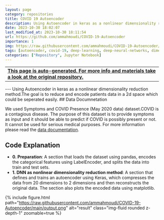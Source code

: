 ```yaml
---
layout: page
category: repositories
title: COVID 19 Autoencoder
description: Using Autoencoder in keras as a nonlinear dimensionality reduction method to encode COVID-19 patients data
date: 2023-10-30 18:02:07 
last_modified_at: 2023-10-30 18:11:54 
url: https://github.com/ammahmoudi/COVID-19-Autoencoder
importance: 1
img: https://raw.githubusercontent.com/ammahmoudi/COVID-19-Autoencoder/main/output.png
tags: [autoencoder, covid-19, deep-learning, deep-neural-networks, dimension-reduction, machine-learning, ml, keras-tensorflow]
categories: ["Repository", Jupyter Notebook]
---
```

<div id="open-in-github" > <table class="table-cv list-group-table"> <tbody> <tr>    <td class="list-group-name"><b>   <a href="https://github.com/ammahmoudi/COVID-19-Autoencoder" rel="external nofollow noopener" target="_blank"><i class="fa-brands fa-github"></i> This page is auto-generated. For more info and materials take a look at the original repository.</a> </b></td></tr> </tbody> </table></div>
---
Using Autoencoder in keras as a nonlinear dimensionality reduction method.The goal is to reduce and encode patients data in a 2d space which could be seperated easily.
## Data Documnetation

We used Symptoms and COVID Presence (May 2020 data) dataset.COVID is a contagious disease. The purpose of this dataset is to provide symptoms as input and it should be able to predict if COVID is possibly present or not. It cannot be used for serious medical purposes.
For more information please read the [data documentation](https://www.kaggle.com/datasets/hemanthhari/symptoms-and-covid-presence).

## Code Explanation
- **0. Preparation**: A section that loads the dataset using pandas, encodes the categorical features using LabelEncoder, and splits the data into train and test sets.
- **1. DNN as nonlinear dimensionality reduction method**: A section that defines and trains an autoencoder using Keras, which compresses the data from 20 dimensions to 2 dimensions and then reconstructs the original data. The section also plots the encoded data using matplotlib.

{% include figure.html path="https://raw.githubusercontent.com/ammahmoudi/COVID-19-Autoencoder/main/output.png" alt="result" class="img-fluid rounded z-depth-1" zoomable=true %}
